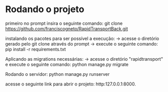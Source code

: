 # Rodando o projeto
primeiro no prompt insira o seguinte comando:
git clone https://github.com/franciscogneto/RapidTransportBack.git

instalando os pacotes para ser possível a execução:
-> acesse o diretório gerado pelo git clone através do prompt
-> execute o seguinte comando:
pip install -r requirements.txt

Aplicando as migrations necessárias:
-> acesse o diretório "rapidtransport" e execute o seguinte comando:
python manage.py migrate

Rodando o servidor:
python manage.py runserver

acesse o seguinte link para abrir o projeto: http:127.0.0.1:8000.
